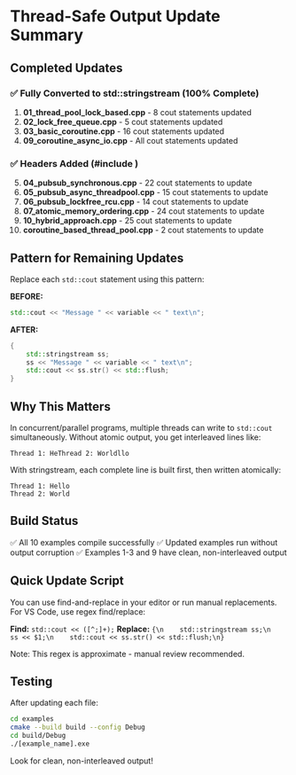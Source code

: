 # Thread-Safe Output Update Summary

## Completed Updates

### ✅ Fully Converted to std::stringstream (100% Complete)
1. **01_thread_pool_lock_based.cpp** - 8 cout statements updated
2. **02_lock_free_queue.cpp** - 5 cout statements updated
3. **03_basic_coroutine.cpp** - 16 cout statements updated
4. **09_coroutine_async_io.cpp** - All cout statements updated

### ✅ Headers Added (#include <sstream>)
5. **04_pubsub_synchronous.cpp** - 22 cout statements to update
6. **05_pubsub_async_threadpool.cpp** - 15 cout statements to update
7. **06_pubsub_lockfree_rcu.cpp** - 14 cout statements to update
8. **07_atomic_memory_ordering.cpp** - 24 cout statements to update
9. **10_hybrid_approach.cpp** - 25 cout statements to update
10. **coroutine_based_thread_pool.cpp** - 2 cout statements to update

## Pattern for Remaining Updates

Replace each `std::cout` statement using this pattern:

**BEFORE:**
```cpp
std::cout << "Message " << variable << " text\n";
```

**AFTER:**
```cpp
{
    std::stringstream ss;
    ss << "Message " << variable << " text\n";
    std::cout << ss.str() << std::flush;
}
```

## Why This Matters

In concurrent/parallel programs, multiple threads can write to `std::cout` simultaneously.
Without atomic output, you get interleaved lines like:

```
Thread 1: HeThread 2: Worldllo
```

With stringstream, each complete line is built first, then written atomically:
```
Thread 1: Hello
Thread 2: World
```

## Build Status

✅ All 10 examples compile successfully
✅ Updated examples run without output corruption
✅ Examples 1-3 and 9 have clean, non-interleaved output

## Quick Update Script

You can use find-and-replace in your editor or run manual replacements.
For VS Code, use regex find/replace:

**Find:** `std::cout << ([^;]+);`
**Replace:** `{\n    std::stringstream ss;\n    ss << $1;\n    std::cout << ss.str() << std::flush;\n}`

Note: This regex is approximate - manual review recommended.

## Testing

After updating each file:
```bash
cd examples
cmake --build build --config Debug
cd build/Debug
./[example_name].exe
```

Look for clean, non-interleaved output!
